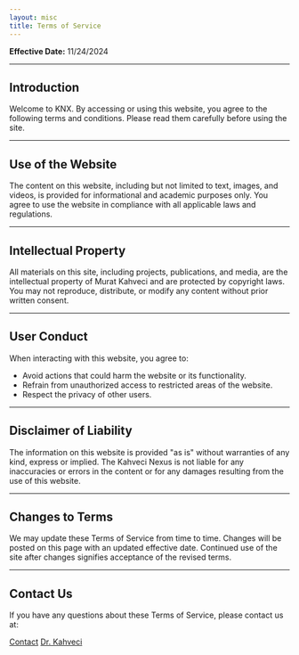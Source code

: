 ```yaml
---
layout: misc
title: Terms of Service
---
```


**Effective Date:** 11/24/2024

---

## Introduction

Welcome to <span class="knx"><span class="k">K</span><span class="nx">NX</span></span>. By accessing or using this website, you agree to the following terms and conditions. Please read them carefully before using the site.

---

## Use of the Website

The content on this website, including but not limited to text, images, and videos, is provided for informational and academic purposes only. You agree to use the website in compliance with all applicable laws and regulations.

---

## Intellectual Property

All materials on this site, including projects, publications, and media, are the intellectual property of Murat Kahveci and are protected by copyright laws. You may not reproduce, distribute, or modify any content without prior written consent.

---

## User Conduct

When interacting with this website, you agree to:
- Avoid actions that could harm the website or its functionality.
- Refrain from unauthorized access to restricted areas of the website.
- Respect the privacy of other users.

---

## Disclaimer of Liability

The information on this website is provided "as is" without warranties of any kind, express or implied. The Kahveci Nexus is not liable for any inaccuracies or errors in the content or for any damages resulting from the use of this website.

---

## Changes to Terms

We may update these Terms of Service from time to time. Changes will be posted on this page with an updated effective date. Continued use of the site after changes signifies acceptance of the revised terms.

---

## Contact Us

If you have any questions about these Terms of Service, please contact us at:

<a href="/contact" class="btn btn-primary">Contact</a>
<a href="/murat" class="btn btn-secondary">Dr. Kahveci</a>
